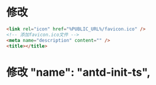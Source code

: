 # 修改

```html
<link rel="icon" href="%PUBLIC_URL%/favicon.ico" />
<!-- 添加favicon.ico文件 -->
<meta name="description" content="" />
<title></title>
```

# 修改 "name": "antd-init-ts",
